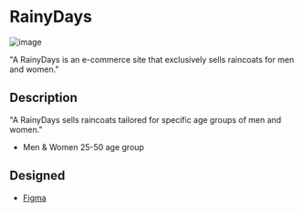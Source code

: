 # RainyDays
![image](https://www.shopnorwaymks.no/wp-content/uploads/2024/02/Screenshot-2023-12-10-200419.png)

"A RainyDays is an e-commerce site that exclusively sells raincoats for men and women."

## Description

"A RainyDays sells raincoats tailored for specific age groups of men and women."

- Men & Women 25-50 age group

## Designed
- [Figma](https://www.figma.com/)
